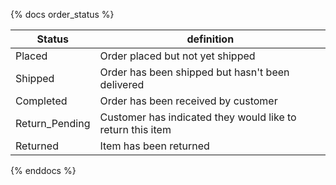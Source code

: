 {% docs order_status %}

|   Status          |   definition                                                  |
|-------------------|---------------------------------------------------------------|
| Placed            | Order placed but not yet shipped                              |
| Shipped           | Order has been shipped but hasn't been delivered              |
| Completed         | Order has been received by customer                           |
| Return_Pending    | Customer has indicated they would like to return this item    |
| Returned          | Item has been returned                                        |


{% enddocs %}